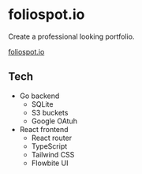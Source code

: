 # foliospot.io

Create a professional looking portfolio.

[foliospot.io](https://foliospot.io)

## Tech

- Go backend
  - SQLite
  - S3 buckets
  - Google OAtuh
- React frontend
  - React router
  - TypeScript
  - Tailwind CSS
  - Flowbite UI
